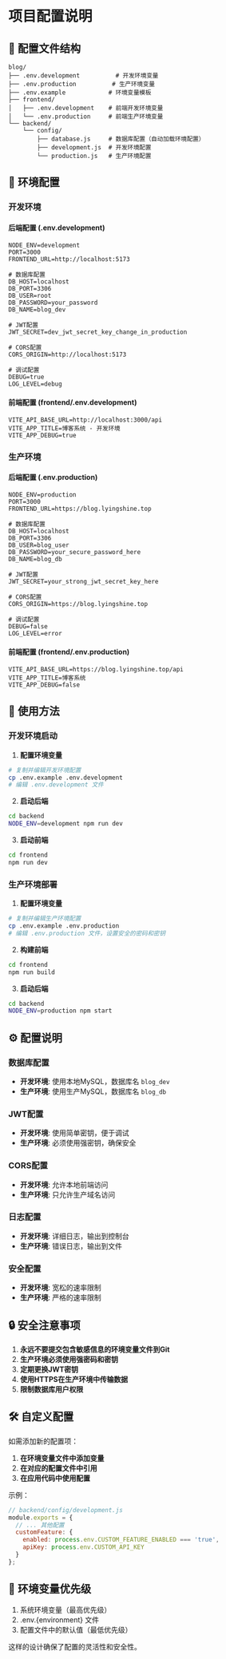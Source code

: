 # 项目配置说明

## 📁 配置文件结构

```
blog/
├── .env.development          # 开发环境变量
├── .env.production          # 生产环境变量
├── .env.example            # 环境变量模板
├── frontend/
│   ├── .env.development    # 前端开发环境变量
│   └── .env.production     # 前端生产环境变量
└── backend/
    └── config/
        ├── database.js     # 数据库配置（自动加载环境配置）
        ├── development.js  # 开发环境配置
        └── production.js   # 生产环境配置
```

## 🔧 环境配置

### 开发环境

#### 后端配置 (.env.development)
```env
NODE_ENV=development
PORT=3000
FRONTEND_URL=http://localhost:5173

# 数据库配置
DB_HOST=localhost
DB_PORT=3306
DB_USER=root
DB_PASSWORD=your_password
DB_NAME=blog_dev

# JWT配置
JWT_SECRET=dev_jwt_secret_key_change_in_production

# CORS配置
CORS_ORIGIN=http://localhost:5173

# 调试配置
DEBUG=true
LOG_LEVEL=debug
```

#### 前端配置 (frontend/.env.development)
```env
VITE_API_BASE_URL=http://localhost:3000/api
VITE_APP_TITLE=博客系统 - 开发环境
VITE_APP_DEBUG=true
```

### 生产环境

#### 后端配置 (.env.production)
```env
NODE_ENV=production
PORT=3000
FRONTEND_URL=https://blog.lyingshine.top

# 数据库配置
DB_HOST=localhost
DB_PORT=3306
DB_USER=blog_user
DB_PASSWORD=your_secure_password_here
DB_NAME=blog_db

# JWT配置
JWT_SECRET=your_strong_jwt_secret_key_here

# CORS配置
CORS_ORIGIN=https://blog.lyingshine.top

# 调试配置
DEBUG=false
LOG_LEVEL=error
```

#### 前端配置 (frontend/.env.production)
```env
VITE_API_BASE_URL=https://blog.lyingshine.top/api
VITE_APP_TITLE=博客系统
VITE_APP_DEBUG=false
```

## 🚀 使用方法

### 开发环境启动

1. **配置环境变量**
```bash
# 复制并编辑开发环境配置
cp .env.example .env.development
# 编辑 .env.development 文件
```

2. **启动后端**
```bash
cd backend
NODE_ENV=development npm run dev
```

3. **启动前端**
```bash
cd frontend
npm run dev
```

### 生产环境部署

1. **配置环境变量**
```bash
# 复制并编辑生产环境配置
cp .env.example .env.production
# 编辑 .env.production 文件，设置安全的密码和密钥
```

2. **构建前端**
```bash
cd frontend
npm run build
```

3. **启动后端**
```bash
cd backend
NODE_ENV=production npm start
```

## ⚙️ 配置说明

### 数据库配置
- **开发环境**: 使用本地MySQL，数据库名 `blog_dev`
- **生产环境**: 使用生产MySQL，数据库名 `blog_db`

### JWT配置
- **开发环境**: 使用简单密钥，便于调试
- **生产环境**: 必须使用强密钥，确保安全

### CORS配置
- **开发环境**: 允许本地前端访问
- **生产环境**: 只允许生产域名访问

### 日志配置
- **开发环境**: 详细日志，输出到控制台
- **生产环境**: 错误日志，输出到文件

### 安全配置
- **开发环境**: 宽松的速率限制
- **生产环境**: 严格的速率限制

## 🔒 安全注意事项

1. **永远不要提交包含敏感信息的环境变量文件到Git**
2. **生产环境必须使用强密码和密钥**
3. **定期更换JWT密钥**
4. **使用HTTPS在生产环境中传输数据**
5. **限制数据库用户权限**

## 🛠️ 自定义配置

如需添加新的配置项：

1. **在环境变量文件中添加变量**
2. **在对应的配置文件中引用**
3. **在应用代码中使用配置**

示例：
```javascript
// backend/config/development.js
module.exports = {
  // ... 其他配置
  customFeature: {
    enabled: process.env.CUSTOM_FEATURE_ENABLED === 'true',
    apiKey: process.env.CUSTOM_API_KEY
  }
};
```

## 📝 环境变量优先级

1. 系统环境变量（最高优先级）
2. .env.{environment} 文件
3. 配置文件中的默认值（最低优先级）

这样的设计确保了配置的灵活性和安全性。